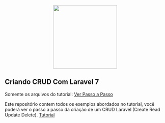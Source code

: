 <p align="center" class="text-center" style="text-align:center;"><a href="https://github.com/i9w3b" target="_blank"><img src="https://cdn.jsdelivr.net/gh/i9w3b/cdn/img/logo-200px.png" width="200"></a></p>

## Criando CRUD Com Laravel 7

Somente os arquivos do tutorial: [Ver Passo a Passo](https://marcelosena.com/criar-crud-completo-php-com-framework-laravel-7/ "Ver Passo a Passo")

Este repositório contem todos os exemplos abordados no tutorial, você poderá ver o passo a passo da criação de um CRUD Laravel (Create Read Update Delete). [Tutorial](https://marcelosena.com/criar-crud-completo-php-com-framework-laravel-7/ "Tutorial")
